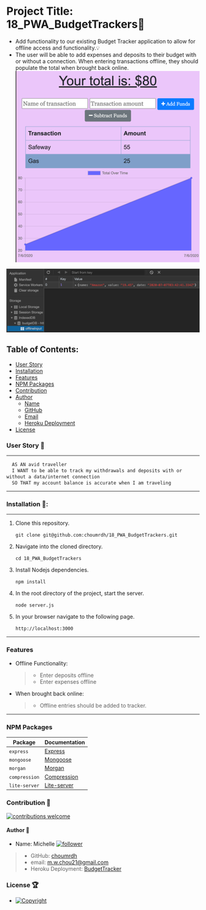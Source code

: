 # Project Title: 18_PWA_BudgetTrackers:raised_hands:
- Add functionality to our existing Budget Tracker application to allow for offline access and functionality.:bulb: 
- The user will be able to add expenses and deposits to their budget with or without a connection. When entering transactions offline, they should populate the total when brought back online.
[![BudgetTracker](./public/images/BudgetTracker.png)](https://pwa-18-budgettracker.herokuapp.com/)

[![BudgetTracker](./public/images/BudgetTracker_IndexedDB.png)](https://pwa-18-budgettracker.herokuapp.com/)
  ## Table of Contents:
  - [User Story](#user-story-speech_balloon)
  - [Installation](#installation-floppy_disk)
  - [Features](#Features)
  - [NPM Packages](#npm-packages)
  - [Contribution](#contribution-handshake)
  - [Author](#author-bust_in_silhouette)
    - [Name](#author-bust_in_silhouette)
    - [GitHub](#author-bust_in_silhouette)
    - [Email](#author-bust_in_silhouette)
    - [Heroku Deployment](#author-bust_in_silhouette)
  - [License](#license-trophy)
  
  ### User Story :speech_balloon:
  ---
  ```
    AS AN avid traveller
    I WANT to be able to track my withdrawals and deposits with or without a data/internet connection
    SO THAT my account balance is accurate when I am traveling 
  ```
  ---
  ###  Installation :floppy_disk::
  ---
1. Clone this repository.
    ```
    git clone git@github.com:choumrdh/18_PWA_BudgetTrackers.git
    ```
1. Navigate into the cloned directory.
    ```
    cd 18_PWA_BudgetTrackers
    ```
1. Install Nodejs dependencies.
    ```
    npm install
    ```
1. In the root directory of the project, start the server.
    ```
    node server.js
    ```
1. In your browser navigate to the following page.
    ```
    http://localhost:3000
    ```
---
  ### Features
- Offline Functionality:
    > - Enter deposits offline
    > - Enter expenses offline
- When brought back online:
    > - Offline entries should be added to tracker.
--- 
 ### NPM Packages
| Package | Documentation |
| ----------- | ----------- |
| `express` | [Express](https://www.npmjs.com/package/express) |
| `mongoose` | [Mongoose](https://www.npmjs.com/package/mongoose) |
| `morgan` | [Morgan](https://www.npmjs.com/package/morgan) |
| `compression`|[Compression](https://www.npmjs.com/package/compression)|
| `lite-server`|[Lite-server](https://www.npmjs.com/package/lite-server)|


 ### Contribution :handshake: 
 
 [![contributions welcome](https://img.shields.io/badge/contributions-welcome-brightgreen.svg?style=flat)](https://github.com/choumrdh/18_PWA_BudgetTrackers/issues)
  
  #### 	Author :bust_in_silhouette:
   - Name: Michelle [![follower](https://img.shields.io/github/followers/choumrdh?label=follower&style=social)](https://github.com/choumrdh?tab=followers)
  
  > - GitHub: [choumrdh](https://github.com/choumrdh)
  > - email: m.w.chou21@gmail.com
  > - Heroku Deployment: [BudgetTracker](https://pwa-18-budgettracker.herokuapp.com/)
  
 ### License :trophy:
   - [![Copyright](https://img.shields.io/badge/Copyright-Michelle-blue)](https://github.com/choumrdh)
